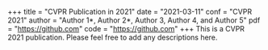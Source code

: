 +++
title = "CVPR Publication in 2021"
date = "2021-03-11"
conf = "CVPR 2021"
author = "Author 1*, Author 2*, Author 3, Author 4, and Author 5"
pdf = "https://github.com"
code = "https://github.com"
+++
This is a CVPR 2021 publication. Please feel free to add any descriptions here.